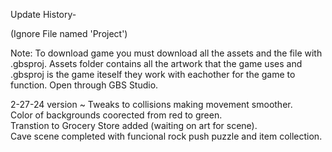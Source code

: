 Update History-

(Ignore File named 'Project')

Note: To download game you must download all the assets and the file with .gbsproj. Assets folder contains all the artwork that the game uses and .gbsproj is the game iteself they work with eachother for the game to function. Open through GBS Studio.

2-27-24 version ~ Tweaks to collisions making movement smoother.  
                  Color of backgrounds coorected from red to green.  
                  Transtion to Grocery Store added (waiting on art for scene).  
                  Cave scene completed with funcional rock push puzzle and item collection.  
